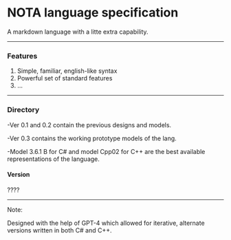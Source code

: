 # NOTA language specification
A markdown language with a litte extra capability. 

---

### Features
1) Simple, familiar, english-like syntax
2) Powerful set of standard features
3) ...

---

### Directory

-Ver 0.1 and 0.2 contain the previous designs and models.

-Ver 0.3 contains the working prototype models of the lang. 

-Model 3.6.1 B for C# and model Cpp02 for C++ are the best available representations of the language. 

#### Version

????


---
Note:

Designed with the help of GPT-4 which allowed for iterative, alternate versions written in both C# and C++.
